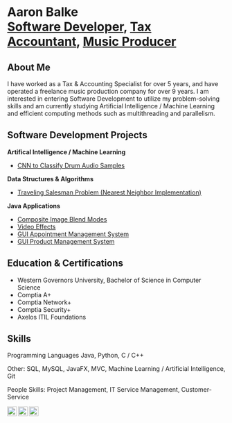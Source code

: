<h1>Aaron Balke <br/><a href="https://github.com/aabalke33">Software Developer</a>, <a href="https://www.linkedin.com/in/aaronbalke/">Tax Accountant</a>, <a href="https://www.youtube.com/@h3music">Music Producer</a></h1>

<h2>About Me</h2>
I have worked as a Tax & Accounting Specialist for over 5 years, and have operated a freelance music production company for over 9 years. I am interested in entering Software Development to utilize my problem-solving skills and am currently studying Artificial Intelligence / Machine Learning and efficient computing methods such as multithreading and parallelism.

<h2>Software Development Projects</h2>
<b>Artifical Intelligence / Machine Learning</b>

- [CNN to Classify Drum Audio Samples](https://github.com/aabalke33/drum-audio-classifier)

<b>Data Structures & Algorithms</b>

- [Traveling Salesman Problem (Nearest Neighbor Implementation)](https://github.com/aabalke33/)

<b>Java Applications</b>

- [Composite Image Blend Modes](https://github.com/aabalke33/blend-modes)
- [Video Effects](https://github.com/aabalke33/)
- [GUI Appointment Management System](https://github.com/aabalke33/)
- [GUI Product Management System](https://github.com/aabalke33/)

<h2>Education & Certifications</h2>

- Western Governors University, Bachelor of Science in Computer Science
- Comptia A+
- Comptia Network+
- Comptia Security+
- Axelos ITIL Foundations

<h2>Skills</h2>

Programming Languages Java, Python, C / C++

Other: SQL, MySQL, JavaFX, MVC, Machine Learning / Artificial Intelligence, Git

People Skills: Project Management, IT Service Management, Customer-Service


[<img align="left" alt="AaronBalke | LinkedIn" width="22px" src="https://cdn.jsdelivr.net/npm/simple-icons@v3/icons/gmail.svg" />][email]
[<img align="left" alt="AaronBalke | YouTube" width="22px" src="https://cdn.jsdelivr.net/npm/simple-icons@v3/icons/youtube.svg" />][youtube]
[<img align="left" alt="AaronBalke | LinkedIn" width="22px" src="https://cdn.jsdelivr.net/npm/simple-icons@v3/icons/linkedin.svg" />][linkedin]

[email]: mailto:aabalke33@gmail.com
[youtube]: https://www.youtube.com/@h3music
[linkedin]: https://linkedin.com/in/aaronbalke

<!--
Here are some ideas to get you started:

- 🔭 I’m currently working on ...
- 🌱 I’m currently learning ...
- 👯 I’m looking to collaborate on ...
- 🤔 I’m looking for help with ...
- 💬 Ask me about ...
- 📫 How to reach me: ...
- 😄 Pronouns: ...
- ⚡ Fun fact: ...
-->
